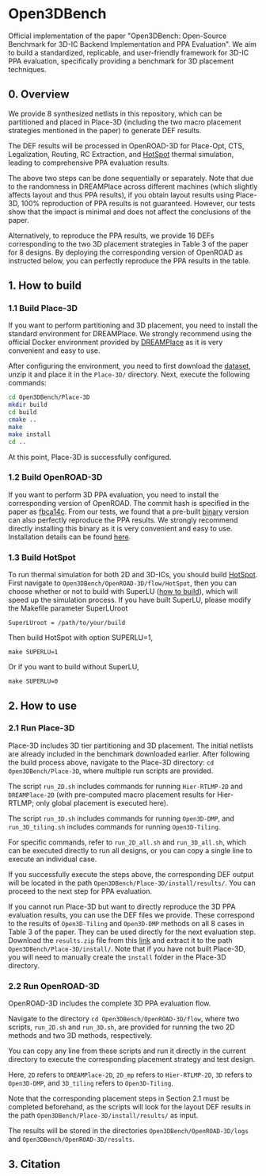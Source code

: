 # Open3DBench

Official implementation of the paper "Open3DBench: Open-Source Benchmark for 3D-IC Backend Implementation and PPA Evaluation". We aim to build a standardized, replicable, and user-friendly framework for 3D-IC PPA evaluation, specifically providing a benchmark for 3D placement techniques.

## 0. Overview

We provide 8 synthesized netlists in this repository, which can be partitioned and placed in Place-3D (including the two macro placement strategies mentioned in the paper) to generate DEF results.

The DEF results will be processed in OpenROAD-3D for Place-Opt, CTS, Legalization, Routing, RC Extraction, and [HotSpot](https://github.com/uvahotspot/HotSpot) thermal simulation, leading to comprehensive PPA evaluation results.

The above two steps can be done sequentially or separately. Note that due to the randomness in DREAMPlace across different machines (which slightly affects layout and thus PPA results), if you obtain layout results using Place-3D, 100% reproduction of PPA results is not guaranteed. However, our tests show that the impact is minimal and does not affect the conclusions of the paper. 

Alternatively, to reproduce the PPA results, we provide 16 DEFs corresponding to the two 3D placement strategies in Table 3 of the paper for 8 designs. By deploying the corresponding version of OpenROAD as instructed below, you can perfectly reproduce the PPA results in the table.

## 1. How to build

### 1.1 Build Place-3D

If you want to perform partitioning and 3D placement, you need to install the standard environment for DREAMPlace. We strongly recommend using the official Docker environment provided by [DREAMPlace](https://github.com/limbo018/DREAMPlace?tab=readme-ov-file#build-with-docker) as it is very convenient and easy to use.

After configuring the environment, you need to first download the [dataset](https://drive.google.com/file/d/15D2ge4FJsn4HP4o4AVzoQms6Xx-3ugZ0/view?usp=sharing), unzip it and place it in the `Place-3D/` directory. Next, execute the following commands:

```bash
cd Open3DBench/Place-3D
mkdir build
cd build
cmake ..
make
make install
cd ..
```

At this point, Place-3D is successfully configured.

### 1.2 Build OpenROAD-3D

If you want to perform 3D PPA evaluation, you need to install the corresponding version of OpenROAD. The commit hash is specified in the paper as [fbca14c](https://github.com/The-OpenROAD-Project/OpenROAD/commit/fbca14c). From our tests, we found that a pre-built [binary](https://github.com/Precision-Innovations/OpenROAD/releases/tag/2.0-17198-g8396d0866) version can also perfectly reproduce the PPA results. We strongly recommend directly installing this binary as it is very convenient and easy to use. Installation details can be found [here](https://openroad-flow-scripts.readthedocs.io/en/latest/user/BuildWithPrebuilt.html).

### 1.3 Build HotSpot

To run thermal simulation for both 2D and 3D-ICs, you should build [HotSpot](https://github.com/uvahotspot/HotSpot). First navigate to `Open3DBench/OpenROAD-3D/flow/HotSpot`, then you can choose whether or not to build with SuperLU ([how to build](http://crd-legacy.lbl.gov/~xiaoye/SuperLU/)), which will speed up the simulation process. If you have built SuperLU, please modify the Makefile parameter SuperLUroot

```
SuperLUroot = /path/to/your/build
```

Then build HotSpot with option SUPERLU=1,

```
make SUPERLU=1
```

Or if you want to build without SuperLU,

```
make SUPERLU=0
```

## 2. How to use

### 2.1 Run Place-3D

Place-3D includes 3D tier partitioning and 3D placement. The initial netlists are already included in the benchmark downloaded earlier. After following the build process above, navigate to the Place-3D directory: `cd Open3DBench/Place-3D`, where multiple run scripts are provided.

The script `run_2D.sh` includes commands for running `Hier-RTLMP-2D` and `DREAMPlace-2D` (with pre-computed macro placement results for Hier-RTLMP; only global placement is executed here). 

The script `run_3D.sh` includes commands for running `Open3D-DMP`, and `run_3D_tiling.sh` includes commands for running `Open3D-Tiling`. 

For specific commands, refer to `run_2D_all.sh` and `run_3D_all.sh`, which can be executed directly to run all designs, or you can copy a single line to execute an individual case.

If you successfully execute the steps above, the corresponding DEF output will be located in the path `Open3DBench/Place-3D/install/results/`. You can proceed to the next step for PPA evaluation.

If you cannot run Place-3D but want to directly reproduce the 3D PPA evaluation results, you can use the DEF files we provide. These correspond to the results of `Open3D-Tiling` and `Open3D-DMP` methods on all 8 cases in Table 3 of the paper. They can be used directly for the next evaluation step. Download the `results.zip` file from this [link](https://drive.google.com/file/d/18RCp2zEz23TpSA8kvkA9XBfv-ZvzUub3/view?usp=sharing) and extract it to the path `Open3DBench/Place-3D/install/`. Note that if you have not built Place-3D, you will need to manually create the `install` folder in the Place-3D directory.

### 2.2 Run OpenROAD-3D

OpenROAD-3D includes the complete 3D PPA evaluation flow. 

Navigate to the directory `cd Open3DBench/OpenROAD-3D/flow`, where two scripts, `run_2D.sh` and `run_3D.sh`, are provided for running the two 2D methods and two 3D methods, respectively. 

You can copy any line from these scripts and run it directly in the current directory to execute the corresponding placement strategy and test design. 

Here, `2D` refers to `DREAMPlace-2D`, `2D_mp` refers to `Hier-RTLMP-2D`, `3D` refers to `Open3D-DMP`, and `3D_tiling` refers to `Open3D-Tiling`. 

Note that the corresponding placement steps in Section 2.1 must be completed beforehand, as the scripts will look for the layout DEF results in the path `Open3DBench/Place-3D/install/results/` as input. 

The results will be stored in the directories `Open3DBench/OpenROAD-3D/logs` and `Open3DBench/OpenROAD-3D/results`.

## 3. Citation

```

```